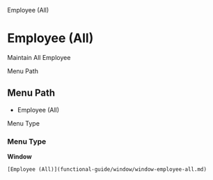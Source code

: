 
Employee (All)
# Employee (All)


Maintain All Employee

Menu Path
## Menu Path



- Employee (All)

Menu Type
### Menu Type

**Window**


```
[Employee (All)](functional-guide/window/window-employee-all.md)
```